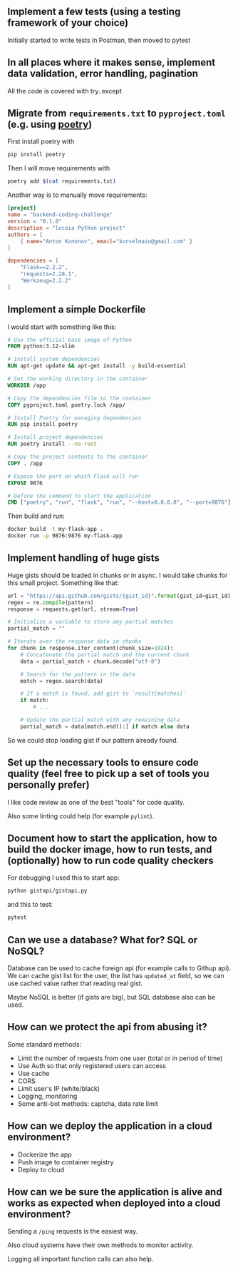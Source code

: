 ## Implement a few tests (using a testing framework of your choice)

Initially started to write tests in Postman, then moved to pytest

## In all places where it makes sense, implement data validation, error handling, pagination

All the code is covered with try..except

## Migrate from `requirements.txt` to `pyproject.toml` (e.g. using [poetry](https://python-poetry.org/))

First install poetry with

```bash
pip install poetry
```

Then I will move requirements with

```bash
poetry add $(cat requirements.txt)
```

Another way is to manually move requirements:

```toml
[project]
name = "backend-coding-challenge"
version = "0.1.0"
description = "locoia Python project"
authors = [
    { name="Anton Kononov", email="korselmain@gmail.com" }
]

dependencies = [
    "Flask==2.2.2",
    "requests=2.28.1",
    "Werkzeug=2.2.2"
]
```

## Implement a simple Dockerfile

I would start with something like this:

```Dockerfile
# Use the official base image of Python
FROM python:3.12-slim

# Install system dependencies
RUN apt-get update && apt-get install -y build-essential

# Set the working directory in the container
WORKDIR /app

# Copy the dependencies file to the container
COPY pyproject.toml poetry.lock /app/

# Install Poetry for managing dependencies
RUN pip install poetry

# Install project dependencies
RUN poetry install --no-root

# Copy the project contents to the container
COPY . /app

# Expose the port on which Flask will run
EXPOSE 9876

# Define the command to start the application
CMD ["poetry", "run", "flask", "run", "--host=0.0.0.0", "--port=9876"]

```

Then build and run:

```bash
docker build -t my-flask-app .
docker run -p 9876:9876 my-flask-app
```

## Implement handling of huge gists

Huge gists should be loaded in chunks or in async. I would take chunks for this small project. Something like that:

```py
url = "https://api.github.com/gists/{gist_id}".format(gist_id=gist_id)
regex = re.compile(pattern)
response = requests.get(url, stream=True)

# Initialize a variable to store any partial matches
partial_match = ""

# Iterate over the response data in chunks
for chunk in response.iter_content(chunk_size=1024):
    # Concatenate the partial match and the current chunk
    data = partial_match + chunk.decode("utf-8")

    # Search for the pattern in the data
    match = regex.search(data)

    # If a match is found, add gist to `result[matches]`
    if match:
        # ...

    # Update the partial match with any remaining data
    partial_match = data[match.end():] if match else data
```

So we could stop loading gist if our pattern already found.

## Set up the necessary tools to ensure code quality (feel free to pick up a set of tools you personally prefer)

I like code review as one of the best "tools" for code quality.

Also some linting could help (for example `pylint`).

## Document how to start the application, how to build the docker image, how to run tests, and (optionally) how to run code quality checkers

For debugging I used this to start app:

```bash
python gistapi/gistapi.py
```

and this to test:

```bash
pytest
```

## Can we use a database? What for? SQL or NoSQL?

Database can be used to cache foreign api (for example calls to Githup api). We can cache gist list for the user, the list has `updated_at` field, so we can use cached value rather that reading real gist.

Maybe NoSQL is better (if gists are big), but SQL database also can be used.

## How can we protect the api from abusing it?

Some standard methods:
* Limit the number of requests from one user (total or in period of time)
* Use Auth so that only registered users can access
* Use cache
* CORS
* Limit user's IP (white/black)
* Logging, monitoring
* Some anti-bot methods: captcha, data rate limit

## How can we deploy the application in a cloud environment?

* Dockerize the app
* Push image to container registry
* Deploy to cloud

## How can we be sure the application is alive and works as expected when deployed into a cloud environment?

Sending a `/ping` requests is the easiest way.

Also cloud systems have their own methods to monitor activity.

Logging all important function calls can also help.
